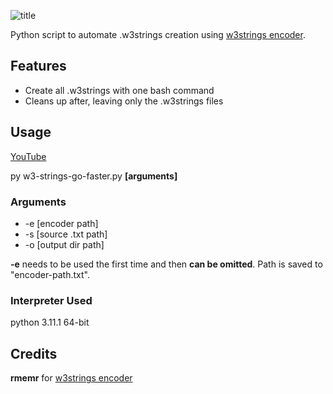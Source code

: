 ![title](media/title.png)

Python script to automate .w3strings creation using [w3strings encoder].

## Features

- Create all .w3strings with one bash command
- Cleans up after, leaving only the .w3strings files

## Usage

[YouTube](https://www.youtube.com/watch?v=cG2ngui00R0)

py w3-strings-go-faster.py **[arguments]**

### Arguments

- -e [encoder path] 
- -s [source .txt path] 
- -o [output dir path]

**-e** needs to be used the first time and then **can be omitted**. Path is
saved to "encoder-path.txt".

### Interpreter Used

python 3.11.1 64-bit

## Credits

**rmemr** for [w3strings encoder]

[w3strings encoder]: https://www.nexusmods.com/witcher3/mods/1055